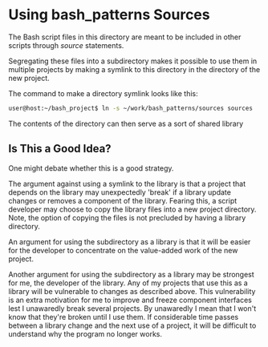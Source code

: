 # Using bash_patterns Sources

The Bash script files in this directory are meant to be
included in other scripts through _source_ statements.

Segregating these files into a subdirectory makes it
possible to use them in multiple projects by making a
symlink to this directory in the directory of the new
project.

The command to make a directory symlink looks like this:

~~~sh
user@host:~/bash_project$ ln -s ~/work/bash_patterns/sources sources
~~~

The contents of the directory can then serve
as a sort of shared library

## Is This a Good Idea?

One might debate whether this is a good strategy.

The argument against using a symlink to the library is that
a project that depends on the library may unexpectedly 'break'
if a library update changes or removes a component of the
library.  Fearing this, a script developer may choose to copy
the library files into a new project directory.  Note, the
option of copying the files is not precluded by having a
library directory.

An argument for using the subdirectory as a library is that
it will be easier for the developer to concentrate on the
value-added work of the new project.

Another argument for using the subdirectory as a library may
be strongest for me, the developer of the library.  Any of my
projects that use this as a library will be vulnerable to
changes as described above.  This vulnerability is an extra
motivation for me to improve and freeze component interfaces
lest I unawaredly break several projects.  By unawaredly I
mean that I won't know that they're broken until I use them.
If considerable time passes between a library change and the
next use of a project, it will be difficult to understand why
the program no longer works.